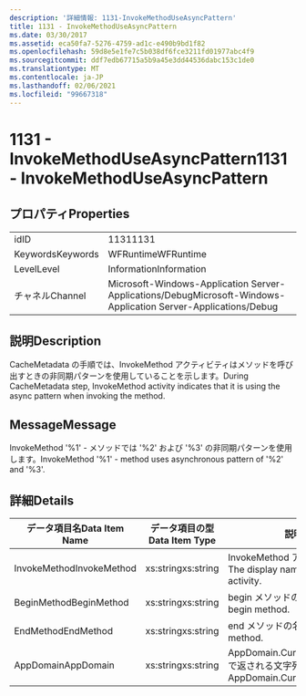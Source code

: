 ```yaml
---
description: '詳細情報: 1131-InvokeMethodUseAsyncPattern'
title: 1131 - InvokeMethodUseAsyncPattern
ms.date: 03/30/2017
ms.assetid: eca50fa7-5276-4759-ad1c-e490b9bd1f82
ms.openlocfilehash: 59d8e5e1fe7c5b038df6fce3211fd01977abc4f9
ms.sourcegitcommit: ddf7edb67715a5b9a45e3dd44536dabc153c1de0
ms.translationtype: MT
ms.contentlocale: ja-JP
ms.lasthandoff: 02/06/2021
ms.locfileid: "99667318"
---
```

# <a name="1131---invokemethoduseasyncpattern"></a><span data-ttu-id="a1f1f-103">1131 - InvokeMethodUseAsyncPattern</span><span class="sxs-lookup"><span data-stu-id="a1f1f-103">1131 - InvokeMethodUseAsyncPattern</span></span>

## <a name="properties"></a><span data-ttu-id="a1f1f-104">プロパティ</span><span class="sxs-lookup"><span data-stu-id="a1f1f-104">Properties</span></span>  
  
|||  
|-|-|  
|<span data-ttu-id="a1f1f-105">id</span><span class="sxs-lookup"><span data-stu-id="a1f1f-105">ID</span></span>|<span data-ttu-id="a1f1f-106">1131</span><span class="sxs-lookup"><span data-stu-id="a1f1f-106">1131</span></span>|  
|<span data-ttu-id="a1f1f-107">Keywords</span><span class="sxs-lookup"><span data-stu-id="a1f1f-107">Keywords</span></span>|<span data-ttu-id="a1f1f-108">WFRuntime</span><span class="sxs-lookup"><span data-stu-id="a1f1f-108">WFRuntime</span></span>|  
|<span data-ttu-id="a1f1f-109">Level</span><span class="sxs-lookup"><span data-stu-id="a1f1f-109">Level</span></span>|<span data-ttu-id="a1f1f-110">Information</span><span class="sxs-lookup"><span data-stu-id="a1f1f-110">Information</span></span>|  
|<span data-ttu-id="a1f1f-111">チャネル</span><span class="sxs-lookup"><span data-stu-id="a1f1f-111">Channel</span></span>|<span data-ttu-id="a1f1f-112">Microsoft-Windows-Application Server-Applications/Debug</span><span class="sxs-lookup"><span data-stu-id="a1f1f-112">Microsoft-Windows-Application Server-Applications/Debug</span></span>|  
  
## <a name="description"></a><span data-ttu-id="a1f1f-113">説明</span><span class="sxs-lookup"><span data-stu-id="a1f1f-113">Description</span></span>  

 <span data-ttu-id="a1f1f-114">CacheMetadata の手順では、InvokeMethod アクティビティはメソッドを呼び出すときの非同期パターンを使用していることを示します。</span><span class="sxs-lookup"><span data-stu-id="a1f1f-114">During CacheMetadata step, InvokeMethod activity indicates that it is using the async pattern when invoking the method.</span></span>  
  
## <a name="message"></a><span data-ttu-id="a1f1f-115">Message</span><span class="sxs-lookup"><span data-stu-id="a1f1f-115">Message</span></span>  

 <span data-ttu-id="a1f1f-116">InvokeMethod '%1' - メソッドでは '%2' および '%3' の非同期パターンを使用します。</span><span class="sxs-lookup"><span data-stu-id="a1f1f-116">InvokeMethod '%1' - method uses asynchronous pattern of '%2' and '%3'.</span></span>  
  
## <a name="details"></a><span data-ttu-id="a1f1f-117">詳細</span><span class="sxs-lookup"><span data-stu-id="a1f1f-117">Details</span></span>  
  
|<span data-ttu-id="a1f1f-118">データ項目名</span><span class="sxs-lookup"><span data-stu-id="a1f1f-118">Data Item Name</span></span>|<span data-ttu-id="a1f1f-119">データ項目の型</span><span class="sxs-lookup"><span data-stu-id="a1f1f-119">Data Item Type</span></span>|<span data-ttu-id="a1f1f-120">説明</span><span class="sxs-lookup"><span data-stu-id="a1f1f-120">Description</span></span>|  
|--------------------|--------------------|-----------------|  
|<span data-ttu-id="a1f1f-121">InvokeMethod</span><span class="sxs-lookup"><span data-stu-id="a1f1f-121">InvokeMethod</span></span>|<span data-ttu-id="a1f1f-122">xs:string</span><span class="sxs-lookup"><span data-stu-id="a1f1f-122">xs:string</span></span>|<span data-ttu-id="a1f1f-123">InvokeMethod アクティビティの表示名。</span><span class="sxs-lookup"><span data-stu-id="a1f1f-123">The display name of the InvokeMethod activity.</span></span>|  
|<span data-ttu-id="a1f1f-124">BeginMethod</span><span class="sxs-lookup"><span data-stu-id="a1f1f-124">BeginMethod</span></span>|<span data-ttu-id="a1f1f-125">xs:string</span><span class="sxs-lookup"><span data-stu-id="a1f1f-125">xs:string</span></span>|<span data-ttu-id="a1f1f-126">begin メソッドの名前。</span><span class="sxs-lookup"><span data-stu-id="a1f1f-126">The name of the begin method.</span></span>|  
|<span data-ttu-id="a1f1f-127">EndMethod</span><span class="sxs-lookup"><span data-stu-id="a1f1f-127">EndMethod</span></span>|<span data-ttu-id="a1f1f-128">xs:string</span><span class="sxs-lookup"><span data-stu-id="a1f1f-128">xs:string</span></span>|<span data-ttu-id="a1f1f-129">end メソッドの名前。</span><span class="sxs-lookup"><span data-stu-id="a1f1f-129">The name of the end method.</span></span>|  
|<span data-ttu-id="a1f1f-130">AppDomain</span><span class="sxs-lookup"><span data-stu-id="a1f1f-130">AppDomain</span></span>|<span data-ttu-id="a1f1f-131">xs:string</span><span class="sxs-lookup"><span data-stu-id="a1f1f-131">xs:string</span></span>|<span data-ttu-id="a1f1f-132">AppDomain.CurrentDomain.FriendlyName で返される文字列。</span><span class="sxs-lookup"><span data-stu-id="a1f1f-132">The string returned by AppDomain.CurrentDomain.FriendlyName.</span></span>|
